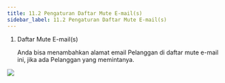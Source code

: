 ```yaml
---
title: 11.2 Pengaturan Daftar Mute E-mail(s)
sidebar_label: 11.2 Pengaturan Daftar Mute E-mail(s)
---
```

1. Daftar Mute E-mail(s)

   A﻿nda bisa menambahkan alamat email Pelanggan di daftar mute e-mail ini, jika ada Pelanggan yang memintanya.

![](/img/daftar-mute-e-mail-dashboard-onee.png)